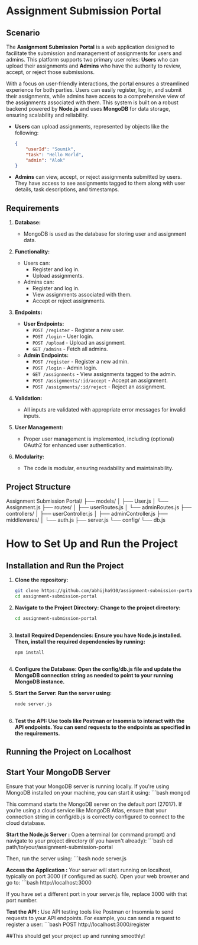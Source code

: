 # Assignment Submission Portal

## Scenario

The **Assignment Submission Portal** is a web application designed to facilitate the submission and management of assignments for users and admins. This platform supports two primary user roles: **Users** who can upload their assignments and **Admins** who have the authority to review, accept, or reject those submissions. 

With a focus on user-friendly interactions, the portal ensures a streamlined experience for both parties. Users can easily register, log in, and submit their assignments, while admins have access to a comprehensive view of the assignments associated with them. This system is built on a robust backend powered by **Node.js** and uses **MongoDB** for data storage, ensuring scalability and reliability.

- **Users** can upload assignments, represented by objects like the following:
    ```json
    {
        "userId": "Soumik",
        "task": "Hello World",
        "admin": "Alok"
    }
    ```

- **Admins** can view, accept, or reject assignments submitted by users. They have access to see assignments tagged to them along with user details, task descriptions, and timestamps.

## Requirements

1. **Database:**
   - MongoDB is used as the database for storing user and assignment data.

2. **Functionality:**
   - Users can:
     - Register and log in.
     - Upload assignments.
   - Admins can:
     - Register and log in.
     - View assignments associated with them.
     - Accept or reject assignments.

3. **Endpoints:**
   - **User Endpoints:**
     - `POST /register` - Register a new user.
     - `POST /login` - User login.
     - `POST /upload` - Upload an assignment.
     - `GET /admins` - Fetch all admins.
   - **Admin Endpoints:**
     - `POST /register` - Register a new admin.
     - `POST /login` - Admin login.
     - `GET /assignments` - View assignments tagged to the admin.
     - `POST /assignments/:id/accept` - Accept an assignment.
     - `POST /assignments/:id/reject` - Reject an assignment.

4. **Validation:**
   - All inputs are validated with appropriate error messages for invalid inputs.

5. **User Management:**
   - Proper user management is implemented, including (optional) OAuth2 for enhanced user authentication.

6. **Modularity:**
   - The code is modular, ensuring readability and maintainability.
  
  ## Project Structure
Assignment Submission Portal/
├── models/
│   ├── User.js
│   └── Assignment.js
├── routes/
│   ├── userRoutes.js
│   └── adminRoutes.js
├── controllers/
│   ├── userController.js
│   ├── adminController.js
├── middlewares/
│   └── auth.js
├── server.js
└── config/
    └── db.js

  
  # How to Set Up and Run the Project

## Installation and Run the Project

1. **Clone the repository:**
   ```bash
   git clone https://github.com/abhijha910/assignment-submission-portal.git
   cd assignment-submission-portal
2. **Navigate to the Project Directory: Change to the project directory:**
   ```bash
   cd assignment-submission-portal
       
3. **Install Required Dependencies: Ensure you have Node.js installed. Then, install the required dependencies by running:**
   ```bash
   npm install
       
4. **Configure the Database: Open the config/db.js file and update the MongoDB connection string as needed to point to your running MongoDB instance.**
    
5. **Start the Server: Run the server using:**
   ```bash
   node server.js
    
7. **Test the API: Use tools like Postman or Insomnia to interact with the API endpoints. You can send requests to the endpoints as specified in the requirements.**

## Running the Project on Localhost

## Start Your MongoDB Server
Ensure that your MongoDB server is running locally. If you're using MongoDB installed on your machine, you can start it using:
        ```bash
        mongod

This command starts the MongoDB server on the default port (27017). If you’re using a cloud service like MongoDB Atlas, ensure that your connection string in config/db.js is correctly configured to connect to the cloud database.

**Start the Node.js Server :**
Open a terminal (or command prompt) and navigate to your project directory (if you haven't already):
    ```bash
    cd path/to/your/assignment-submission-portal

Then, run the server using:
        ```bash
        node server.js

**Access the Application :**
Your server will start running on localhost, typically on port 3000 (if configured as such). Open your web browser and go to:
        ```bash
        http://localhost:3000

If you have set a different port in your server.js file, replace 3000 with that port number.

**Test the API :**
Use API testing tools like Postman or Insomnia to send requests to your API endpoints. For example, you can send a request to register a user:
         ```bash
         POST http://localhost:3000/register

##This should get your project up and running smoothly!
